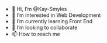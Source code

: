 - 👋 Hi, I’m @Kay-Smyles
- 👀 I’m interested in Web Development
- 🌱 I’m currently learning Front End
- 💞️ I’m looking to collaborate
- 📫 How to reach me 

<!---
Kay-Smyles/Kay-Smyles is a ✨ special ✨ repository because its `README.md` (this file) appears on your GitHub profile.
You can click the Preview link to take a look at your changes.
--->
